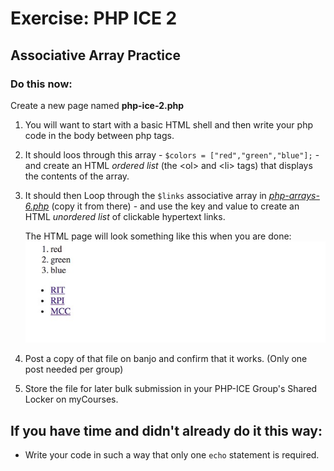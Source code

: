# Exercise: PHP ICE 2

## Associative Array Practice

### Do this now:

Create a new page named **php-ice-2.php** 

1. You will want to start with a basic HTML shell and then write your php code in the body between php tags.
 

1. It should loos through this array - `$colors = ["red","green","blue"];` - and create an HTML *ordered list* (the &lt;ol> and &lt;li> tags) that displays the contents of the array.  
1. It should then Loop through the `$links` associative array in *[php-arrays-6.php](php-3.md#section5)* (copy it from there) - and use the key and value to create an HTML *unordered list* of clickable hypertext links.

    The HTML page will look something like this when you are done:
    ![Screenshot](_images/php-arrays-1.jpg)

1. Post a copy of that file on banjo and confirm that it works.  (Only one post needed per group)
1. Store the file for later bulk submission in your PHP-ICE Group's Shared Locker on myCourses.

## If you have time and didn't already do it this way:
- Write your code in such a way that only one `echo` statement is required.

